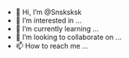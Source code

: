 - 👋 Hi, I’m @Snsksksk
- 👀 I’m interested in ...
- 🌱 I’m currently learning ...
- 💞️ I’m looking to collaborate on ...
- 📫 How to reach me ...

<!---
Snsksksk/Snsksksk is a ✨ special ✨ repository because its `README.md` (this file) appears on your GitHub profile.
You can click the Preview link to take a look at your changes.
--->
